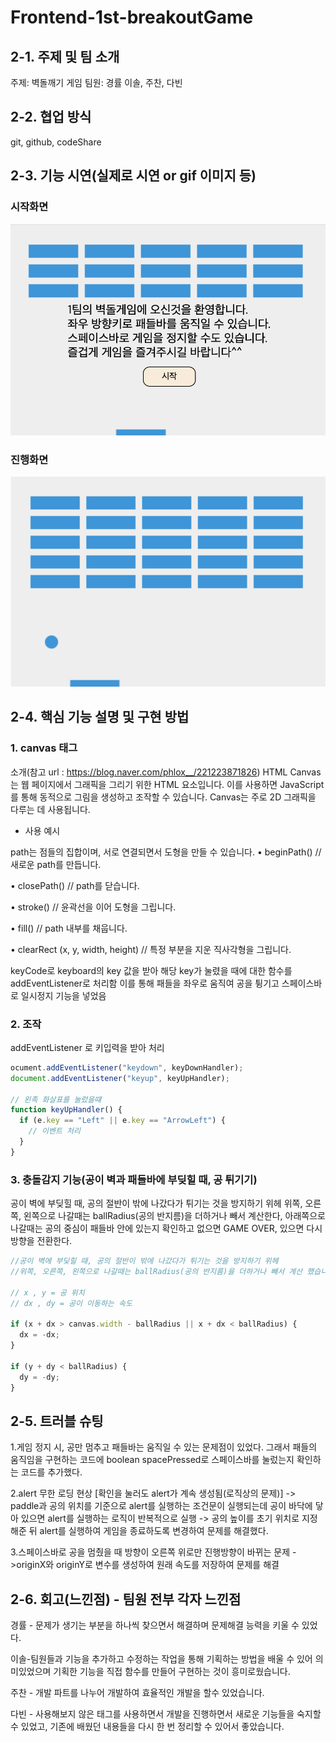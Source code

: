 # Frontend-1st-breakoutGame

## 2-1. 주제 및 팀 소개

주제: 벽돌깨기 게임
팀원: 경률 이솔, 주찬, 다빈

## 2-2. 협업 방식

git, github, codeShare

## 2-3. 기능 시연(실제로 시연 or gif 이미지 등)

### 시작화면

<img src="시작화면.png">

### 진행화면

<img src="진행중.png">

## 2-4. 핵심 기능 설명 및 구현 방법

### 1. canvas 태그

소개(참고 url : https://blog.naver.com/phlox__/221223871826)
HTML Canvas는 웹 페이지에서 그래픽을 그리기 위한 HTML 요소입니다.
이를 사용하면 JavaScript를 통해 동적으로 그림을 생성하고 조작할 수 있습니다.
Canvas는 주로 2D 그래픽을 다루는 데 사용됩니다.

- 사용 예시
  <canvas id="myCanvas" width="500" height="300"></canvas>

path는 점들의 집합이며, 서로 연결되면서 도형을 만들 수 있습니다.
• beginPath()
// 새로운 path를 만듭니다.

• closePath()
// path를 닫습니다.

• stroke()
// 윤곽선을 이어 도형을 그립니다.

• fill()
// path 내부를 채웁니다.

• clearRect (x, y, width, height)
// 특정 부분을 지운 직사각형을 그립니다.

keyCode로 keyboard의 key 값을 받아 해당 key가 눌렸을 때에 대한 함수를 addEventListener로 처리함
이를 통해 패들을 좌우로 움직여 공을 튕기고 스페이스바로 일시정지 기능을 넣었음

### 2. 조작

addEventListener 로 키입력을 받아 처리

```js
ocument.addEventListener("keydown", keyDownHandler);
document.addEventListener("keyup", keyUpHandler);

// 왼족 화살표를 눌렀을떄
function keyUpHandler() {
  if (e.key == "Left" || e.key == "ArrowLeft") {
    // 이벤트 처리
  }
}
```

### 3. 충돌감지 기능(공이 벽과 패들바에 부딪힐 때, 공 튀기기)

공이 벽에 부딪힐 때, 공의 절반이 밖에 나갔다가 튀기는 것을 방지하기 위헤
위쪽, 오른쪽, 왼쪽으로 나갈때는 ballRadius(공의 반지름)을 더하거나 빼서 계산한다,
아래쪽으로 나갈때는 공의 중심이 패들바 안에 있는지 확인하고 없으면 GAME OVER, 있으면 다시 방향을 전환한다.

```js
//공이 벽에 부딪힐 때, 공의 절반이 밖에 나갔다가 튀기는 것을 방지하기 위헤
//위쪽, 오른쪽, 왼쪽으로 나갈때는 ballRadius(공의 반지름)을 더하거나 빼서 계산 했습니다.

// x , y = 공 위치
// dx , dy = 공이 이동하는 속도

if (x + dx > canvas.width - ballRadius || x + dx < ballRadius) {
  dx = -dx;
}

if (y + dy < ballRadius) {
  dy = -dy;
}
```

## 2-5. 트러블 슈팅

1.게임 정지 시, 공만 멈추고 패들바는 움직일 수 있는 문제점이 있었다.
그래서 패들의 움직임을 구현하는 코드에 boolean spacePressed로 스페이스바를 눌렀는지 확인하는 코드를 추가했다.

2.alert 무한 로딩 현상 [확인을 눌러도 alert가 계속 생성됨(로직상의 문제)] 
-> paddle과 공의 위치를 기준으로 alert를 실행하는 조건문이 실행되는데 공이 바닥에 닿아 있으면 alert를 실행하는 로직이 반복적으로 실행 
-> 공의 높이를 초기 위치로 지정해준 뒤 alert를 실행하여 게임을 종료하도록 변경하여 문제를 해결했다.

3.스페이스바로 공을 멈췄을 때 방향이 오른쪽 위로만 진행방향이 바뀌는 문제
->originX와 originY로 변수를 생성하여 원래 속도를 저장하여 문제를 해결

## 2-6. 회고(느낀점) - 팀원 전부 각자 느낀점

경률 - 문제가 생기는 부분을 하나씩 찾으면서 해결하며 문제해결 능력을 키울 수 있었다.

이솔-팀원들과 기능을 추가하고 수정하는 작업을 통해 기획하는 방법을 배울 수 있어 의미있었으며 기획한 기능을 직접 함수를 만들어 구현하는 것이 흥미로웠습니다.

주찬 - 개발 파트를 나누어 개발하여 효율적인 개발을 할수 있었습니다.

다빈 - 사용해보지 않은 태그를 사용하면서 개발을 진행하면서 새로운 기능들을 숙지할 수 있었고, 기존에 배웠던 내용들을 다시 한 번 정리할 수 있어서 좋았습니다.
